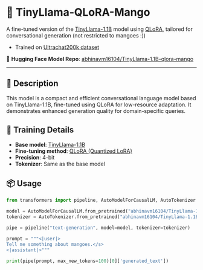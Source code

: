 # 🥭 TinyLlama-QLoRA-Mango

A fine-tuned version of the [TinyLlama-1.1B](https://huggingface.co/cognitivecomputations/TinyLlama-1.1B) model using [QLoRA](https://arxiv.org/abs/2305.14314), tailored for conversational generation (not restricted to mangoes :)) 
- Trained on [Ultrachat200k dataset](https://huggingface.co/datasets/HuggingFaceH4/ultrachat_200k)

🔗 **Hugging Face Model Repo**: [abhinavm16104/TinyLlama-1.1B-qlora-mango](https://huggingface.co/abhinavm16104/TinyLlama-1.1B-qlora-mango)

---

## 📌 Description

This model is a compact and efficient conversational language model based on TinyLlama-1.1B, fine-tuned using QLoRA for low-resource adaptation. It demonstrates enhanced generation quality for domain-specific queries.

## 🧠 Training Details

- **Base model**: [TinyLlama-1.1B](https://huggingface.co/cognitivecomputations/TinyLlama-1.1B)
- **Fine-tuning method**: [QLoRA (Quantized LoRA)](https://arxiv.org/abs/2305.14314)
- **Precision**: 4-bit
- **Tokenizer**: Same as the base model

## 📦 Usage

```python
from transformers import pipeline, AutoModelForCausalLM, AutoTokenizer

model = AutoModelForCausalLM.from_pretrained("abhinavm16104/TinyLlama-1.1B-qlora-mango")
tokenizer = AutoTokenizer.from_pretrained("abhinavm16104/TinyLlama-1.1B-qlora-mango")

pipe = pipeline("text-generation", model=model, tokenizer=tokenizer)

prompt = """<|user|>
Tell me something about mangoes.</s>
<|assistant|>"""

print(pipe(prompt, max_new_tokens=100)[0]['generated_text'])
